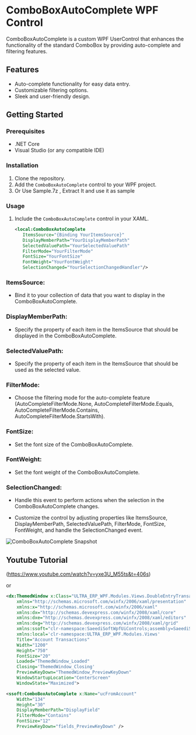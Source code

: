 # ComboBoxAutoComplete WPF Control

ComboBoxAutoComplete is a custom WPF UserControl that enhances the functionality of the standard ComboBox by providing auto-complete and filtering features.

## Features
- Auto-complete functionality for easy data entry.
- Customizable filtering options.
- Sleek and user-friendly design.

## Getting Started

### Prerequisites
- .NET Core
- Visual Studio (or any compatible IDE)

### Installation
1. Clone the repository.
2. Add the `ComboBoxAutoComplete` control to your WPF project.
3. Or Use Sample.7z , Extract It and use it as sample

### Usage
1. Include the `ComboBoxAutoComplete` control in your XAML.
   ```xml
   <local:ComboBoxAutoComplete
      ItemsSource="{Binding YourItemsSource}"
      DisplayMemberPath="YourDisplayMemberPath"
      SelectedValuePath="YourSelectedValuePath"
      FilterMode="YourFilterMode"
      FontSize="YourFontSize"
      FontWeight="YourFontWeight"
      SelectionChanged="YourSelectionChangedHandler"/>

### ItemsSource: 
- Bind it to your collection of data that you want to display in the ComboBoxAutoComplete.

### DisplayMemberPath: 
- Specify the property of each item in the ItemsSource that should be displayed in the ComboBoxAutoComplete.

### SelectedValuePath: 
- Specify the property of each item in the ItemsSource that should be used as the selected value.

### FilterMode: 
- Choose the filtering mode for the auto-complete feature (AutoCompleteFilterMode.None, AutoCompleteFilterMode.Equals, AutoCompleteFilterMode.Contains, AutoCompleteFilterMode.StartsWith).

### FontSize: 
- Set the font size of the ComboBoxAutoComplete.

### FontWeight: 
- Set the font weight of the ComboBoxAutoComplete.

### SelectionChanged: 
- Handle this event to perform actions when the selection in the ComboBoxAutoComplete changes.

- Customize the control by adjusting properties like ItemsSource, DisplayMemberPath, SelectedValuePath, FilterMode, FontSize, FontWeight, and handle the SelectionChanged event.

![ComboBoxAutoComplete Snapshot](snapshots/1.png)

## Youtube Tutorial
(https://www.youtube.com/watch?v=yxe3U_M55ts&t=406s)



or 

```xml
<dx:ThemedWindow x:Class="ULTRA_ERP_WPF.Modules.Views.DoubleEntryTransactionWindowDialog"
    xmlns="http://schemas.microsoft.com/winfx/2006/xaml/presentation"
    xmlns:x="http://schemas.microsoft.com/winfx/2006/xaml"
    xmlns:dx="http://schemas.devexpress.com/winfx/2008/xaml/core"
    xmlns:dxe="http://schemas.devexpress.com/winfx/2008/xaml/editors"
    xmlns:dxg="http://schemas.devexpress.com/winfx/2008/xaml/grid"
    xmlns:ssoft="clr-namespace:SaeediSoftWpfUiControls;assembly=SaeediSoftWpfUiControls"
    xmlns:local='clr-namespace:ULTRA_ERP_WPF.Modules.Views'
    Title="Account Transactions"
    Width="1200"
    Height="750"
    FontSize="20"
    Loaded="ThemedWindow_Loaded"
    Closing='ThemedWindow_Closing'
    PreviewKeyDown="ThemedWindow_PreviewKeyDown"
    WindowStartupLocation="CenterScreen"
    WindowState="Maximized">

<ssoft:ComboBoxAutoComplete x:Name="ucFromAccount"
	Width="134"
	Height="30"
	DisplayMemberPath="DisplayField"
	FilterMode="Contains"
	FontSize="12"
	PreviewKeyDown="fields_PreviewKeyDown" />
